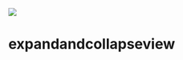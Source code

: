 [![](https://jitpack.io/v/edrivenltda/expandandcollapseview.svg)](https://jitpack.io/#edrivenltda/expandandcollapseview)
# expandandcollapseview
